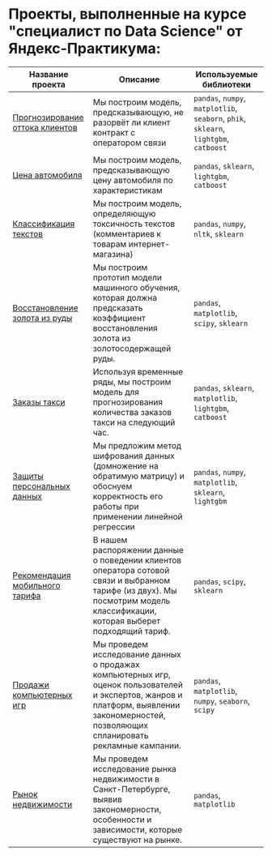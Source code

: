 # Проекты, выполненные на курсе "специалист по Data Science" от Яндекс-Практикума:
| Название проекта | Описание | Используемые библиотеки |
|----------|----------|----------|
| [Прогнозирование оттока клиентов](https://github.com/kuznetsova-a-a/yandex-practicum-projects/tree/main/Telecom)    | Мы построим модель, предсказывающую, не разорвёт ли клиент контракт с оператором связи   | `pandas`, `numpy`, `matplotlib`, `seaborn`, `phik`, `sklearn`, `lightgbm`, `catboost`   |
| [Цена автомобиля](https://github.com/kuznetsova-a-a/yandex-practicum-projects/tree/main/car%20price)   | Мы построим модель, предсказывающую цену автомобиля по характеристикам  | `pandas`, `sklearn`, `lightgbm`, `catboost`   |
| [Классификация текстов](https://github.com/kuznetsova-a-a/yandex-practicum-projects/tree/main/toxic%20texts)   | Мы построим модель, определяющую токсичность текстов (комментариев к товарам интернет-магазина)   |`pandas`, `numpy`, `nltk`, `sklearn`   |
|[Восстановление золота из руды](https://github.com/kuznetsova-a-a/yandex-practicum-projects/tree/main/recovery-gold-from-ore) | Мы построим прототип модели машинного обучения, которая должна предсказать коэффициент восстановления золота из золотосодержащей руды. |`pandas`, `matplotlib`, `scipy`, `sklearn`|
|[Заказы такси](https://github.com/kuznetsova-a-a/yandex-practicum-projects/tree/main/taxi)| Используя временные ряды, мы построим модель для прогнозирования количества заказов такси на следующий час.|`pandas`, `sklearn`, `matplotlib`, `lightgbm`, `catboost`|
|[Защиты персональных данных](https://github.com/kuznetsova-a-a/yandex-practicum-projects/tree/main/data%20encryption)| Мы предложим метод шифрования данных (домножение на обратимую матрицу) и обоснуем корректность его работы при применении линейной регрессии |`pandas`, `numpy`, `matplotlib`, `sklearn`, `lightgbm`|
|[Рекомендация мобильного тарифа](https://github.com/kuznetsova-a-a/yandex-practicum-projects/tree/main/tariff%20recommendation)|В нашем распоряжении данные о поведении клиентов оператора сотовой связи и выбранном тарифе (из двух). Мы посмотрим модель классификации, которая выберет подходящий тариф.| `pandas`, `scipy`, `sklearn`|
|[Продажи компьютерных игр](https://github.com/kuznetsova-a-a/yandex-practicum-projects/tree/main/computer%20games) | Мы проведем исследование данных о продажах компьютерных игр, оценок пользователей и экспертов, жанров и платформ, выявлении закономерностей, позволяющих спланировать рекламные кампании.| `pandas`, `matplotlib`, `numpy`, `seaborn`, `scipy`|
|[Рынок недвижимости](https://github.com/kuznetsova-a-a/yandex-practicum-projects/tree/main/real%20estate)|  Мы проведем исследование рынка недвижимости в Санкт-Петербурге, выявив закономерности, особенности и зависимости, которые существуют на рынке. | `pandas`, `matplotlib`|
